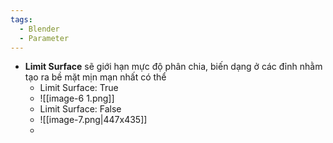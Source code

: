 ```yaml
---
tags:
  - Blender
  - Parameter
---
```

- **Limit Surface** sẽ giới hạn mực độ phân chia, biến dạng ở các đỉnh nhằm tạo ra bề mặt mịn mạn nhất có thể
	- Limit Surface: True
	- ![[image-6 1.png]]
	- Limit Surface: False
	- ![[image-7.png|447x435]]
	- 